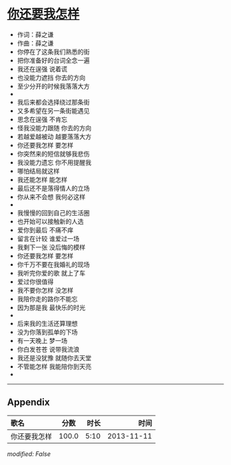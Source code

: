 # [你还要我怎样](https://music.163.com/song?id=27955653)

* 作词：薛之谦
* 作曲：薛之谦
* 你停在了这条我们熟悉的街
* 把你准备好的台词全念一遍
* 我还在逞强 说着谎
* 也没能力遮挡 你去的方向
* 至少分开的时候我落落大方
* 
* 我后来都会选择绕过那条街
* 又多希望在另一条街能遇见
* 思念在逞强 不肯忘
* 怪我没能力跟随 你去的方向
* 若越爱越被动 越要落落大方
* 你还要我怎样 要怎样
* 你突然来的短信就够我悲伤
* 我没能力遗忘 你不用提醒我
* 哪怕结局就这样
* 我还能怎样 能怎样
* 最后还不是落得情人的立场
* 你从来不会想 我何必这样
* 
* 我慢慢的回到自己的生活圈
* 也开始可以接触新的人选
* 爱你到最后 不痛不痒
* 留言在计较 谁爱过一场
* 我剩下一张 没后悔的模样
* 你还要我怎样 要怎样
* 你千万不要在我婚礼的现场
* 我听完你爱的歌 就上了车
* 爱过你很值得
* 我不要你怎样 没怎样
* 我陪你走的路你不能忘
* 因为那是我 最快乐的时光
* 
* 后来我的生活还算理想
* 没为你落到孤单的下场
* 有一天晚上 梦一场
* 你白发苍苍 说带我流浪
* 我还是没犹豫 就随你去天堂
* 不管能怎样 我能陪你到天亮
* 


---

## Appendix

|歌名|分数|时长|时间|
|:---|:---:|---:|---:|
|你还要我怎样|100.0|5:10|2013-11-11

*modified: False*